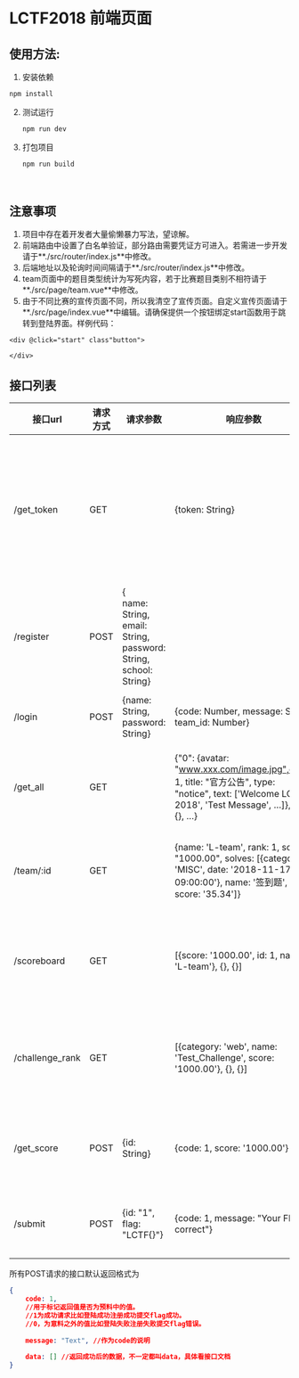 # LCTF2018 前端页面

## 使用方法:

1. 安装依赖

  ```bash
  npm install
  ```

2. 测试运行

   ```bash
   npm run dev
   ```

3. 打包项目

   ```bash
   npm run build
   ```

   ​

## 注意事项

1. 项目中存在着开发者大量偷懒暴力写法，望谅解。
2. 前端路由中设置了白名单验证，部分路由需要凭证方可进入。若需进一步开发请于**./src/router/index.js**中修改。
3. 后端地址以及轮询时间间隔请于**./src/router/index.js**中修改。
4. team页面中的题目类型统计为写死内容，若于比赛题目类别不相符请于**./src/page/team.vue**中修改。
5. 由于不同比赛的宣传页面不同，所以我清空了宣传页面。自定义宣传页面请于**./src/page/index.vue**中编辑。请确保提供一个按钮绑定start函数用于跳转到登陆界面。样例代码：
  ```vue
  <div @click="start" class"button">

  </div>
  ```





## 接口列表

| 接口url           | 请求方式 | 请求参数                                     | 响应参数                                     | 备注          |
| --------------- | ---- | ---------------------------------------- | ---------------------------------------- | ----------- |
| /get_token      | GET  |                                          | {token: String}                          | 后端框架需要的一个请求 |
| /register       | POST | {<br>name: String,<br>email: String,<br>password: String,<br>school: String} |                                          | 注册接口        |
| /login          | POST | {name: String, password: String}         | {code: Number, message: String, team_id: Number} | 登陆接口        |
| /get_all        | GET  |                                          | {"0": {avatar: "www.xxx.com/image.jpg",done: 1, title: "官方公告", type: "notice", text: ['Welcome LCTF 2018', 'Test Message', …]}, {}, {}, …} | 请求题目接口      |
| /team/:id       | GET  |                                          | {name: 'L-team', rank: 1, score: "1000.00", solves: [{category: 'MISC', date: '2018-11-17 09:00:00'}, name: '签到题', score: '35.34']} | 查询队伍接口      |
| /scoreboard     | GET  |                                          | [{score: '1000.00', id: 1, name: 'L-team'}, {}, {}] | 查询排行榜接口     |
| /challenge_rank | GET  |                                          | [{category: 'web', name: 'Test_Challenge', score: '1000.00'}, {}, {}] | 查询题目榜接口     |
| /get_score      | POST | {id: String}                             | {code: 1, score: '1000.00'}              | 查询分数接口      |
| /submit         | POST | {id: "1", flag: "LCTF{}"}                | {code: 1, message: "Your Flag is correct"} | 提交flag接口    |



所有POST请求的接口默认返回格式为

```json
{
    code: 1, 
  	//用于标记返回值是否为预料中的值。
  	//1为成功请求比如登陆成功注册成功提交flag成功。
  	//0，为意料之外的值比如登陆失败注册失败提交flag错误。
  
  	message: "Text", //作为code的说明
  
  	data: [] //返回成功后的数据，不一定都叫data，具体看接口文档
}
```

